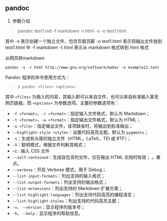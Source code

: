 ## pandoc
1. 参数介绍
> pandoc test1.md -f markdown -t html -s -o test1.html

其中 -s 表示创建一个独立文件，包含页眉页脚
-o test1.html 表示将输出文件放到 test1.html 中
-f markdown -t html 表示从 markdown 格式转到 html 格式



从网页转markdown

```
pandoc -s -r html http://www.gnu.org/software/make/ -o example12.text
```





Pandoc 程序的命令使用方式为：

> ```
> $ pandoc <files> <options>
> ```

其中 `<files>` 为输入的内容，其输入即可以来自文件，也可以来自标准输入甚至网页链接。而 `<options>` 为参数选项。主要的参数选项有：

- `-f <format>`、`-r <format>`：指定输入文件格式，默认为 Markdown；
- `-t <format>`、`-w <format>`：指定输出文件格式，默认为 HTML；
- `-o <file>`：指定输出文件，该项缺省时，将输出到标准输出；
- `--highlight-style <style>`：设置代码高亮主题，默认为 `pygments`；
- `-s`：生成有头尾的独立文件（HTML，LaTeX，TEI 或 RTF）；
- `-S`：聪明模式，根据文件判断其格式；
- -c : 输入 CSS 文件
- `--self-contained`：生成自包含的文件，仅在输出 HTML 文档时有效；  。重点。
- `--verbose`：开启 Verbose 模式，用于 Debug；
- `--list-input-formats`：列出支持的输入格式；
- `--list-output-formats`：列出支持的输出格式；
- `--list-extensions`：列出支持的 Markdown 扩展方案；
- `--list-highlight-languages`：列出支持代码高亮的编程语言；
- `--list-highlight-styles`：列出支持的代码高亮主题；
- `-v`、`--version`：显示程序的版本号；
- `-h`、`--help`：显示程序的帮助信息。
